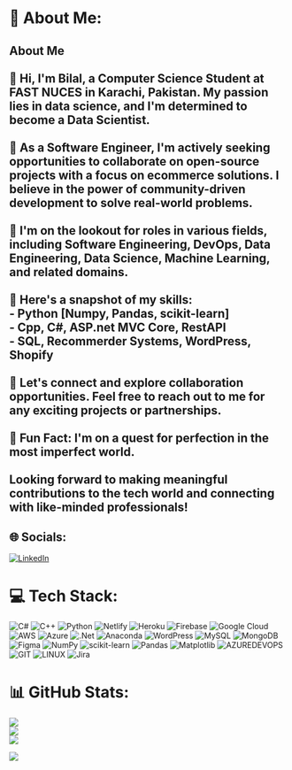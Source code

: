 ﻿# 💫 About Me:
## About Me<br><br>👋 Hi, I'm Bilal, a Computer Science Student at FAST NUCES in Karachi, Pakistan. My passion lies in data science, and I'm determined to become a Data Scientist.<br><br>🚀 As a Software Engineer, I'm actively seeking opportunities to collaborate on open-source projects with a focus on ecommerce solutions. I believe in the power of community-driven development to solve real-world problems.<br><br>💼 I'm on the lookout for roles in various fields, including Software Engineering, DevOps, Data Engineering, Data Science, Machine Learning, and related domains.<br><br>🔧 Here's a snapshot of my skills:<br>- Python [Numpy, Pandas, scikit-learn]<br>- Cpp, C#, ASP.net MVC Core, RestAPI<br>- SQL, Recommerder Systems, WordPress, Shopify<br><br>🤝 Let's connect and explore collaboration opportunities. Feel free to reach out to me for any exciting projects or partnerships.<br><br>🎯 Fun Fact: I'm on a quest for perfection in the most imperfect world.<br><br>Looking forward to making meaningful contributions to the tech world and connecting with like-minded professionals!<br>


## 🌐 Socials:
[![LinkedIn](https://img.shields.io/badge/LinkedIn-%230077B5.svg?logo=linkedin&logoColor=white)](https://www.linkedin.com/in/muhamamd-bilal-khan-data-scientist/) 

# 💻 Tech Stack:
![C#](https://img.shields.io/badge/c%23-%23239120.svg?style=for-the-badge&logo=c-sharp&logoColor=white) ![C++](https://img.shields.io/badge/c++-%2300599C.svg?style=for-the-badge&logo=c%2B%2B&logoColor=white) ![Python](https://img.shields.io/badge/python-3670A0?style=for-the-badge&logo=python&logoColor=ffdd54) ![Netlify](https://img.shields.io/badge/netlify-%23000000.svg?style=for-the-badge&logo=netlify&logoColor=#00C7B7) ![Heroku](https://img.shields.io/badge/heroku-%23430098.svg?style=for-the-badge&logo=heroku&logoColor=white) ![Firebase](https://img.shields.io/badge/firebase-%23039BE5.svg?style=for-the-badge&logo=firebase) ![Google Cloud](https://img.shields.io/badge/GoogleCloud-%234285F4.svg?style=for-the-badge&logo=google-cloud&logoColor=white) ![AWS](https://img.shields.io/badge/AWS-%23FF9900.svg?style=for-the-badge&logo=amazon-aws&logoColor=white) ![Azure](https://img.shields.io/badge/azure-%230072C6.svg?style=for-the-badge&logo=microsoftazure&logoColor=white) ![.Net](https://img.shields.io/badge/.NET-5C2D91?style=for-the-badge&logo=.net&logoColor=white) ![Anaconda](https://img.shields.io/badge/Anaconda-%2344A833.svg?style=for-the-badge&logo=anaconda&logoColor=white) ![WordPress](https://img.shields.io/badge/WordPress-%23117AC9.svg?style=for-the-badge&logo=WordPress&logoColor=white) ![MySQL](https://img.shields.io/badge/mysql-%2300000f.svg?style=for-the-badge&logo=mysql&logoColor=white) ![MongoDB](https://img.shields.io/badge/MongoDB-%234ea94b.svg?style=for-the-badge&logo=mongodb&logoColor=white) ![Figma](https://img.shields.io/badge/figma-%23F24E1E.svg?style=for-the-badge&logo=figma&logoColor=white) ![NumPy](https://img.shields.io/badge/numpy-%23013243.svg?style=for-the-badge&logo=numpy&logoColor=white) ![scikit-learn](https://img.shields.io/badge/scikit--learn-%23F7931E.svg?style=for-the-badge&logo=scikit-learn&logoColor=white) ![Pandas](https://img.shields.io/badge/pandas-%23150458.svg?style=for-the-badge&logo=pandas&logoColor=white) ![Matplotlib](https://img.shields.io/badge/Matplotlib-%23ffffff.svg?style=for-the-badge&logo=Matplotlib&logoColor=black) ![AZUREDEVOPS](https://img.shields.io/badge/azuredevops-0078D7.svg?style=for-the-badge&logo=azuredevops&logoColor=white&color=%230078D7) ![GIT](https://img.shields.io/badge/Git-fc6d26?style=for-the-badge&logo=git&logoColor=white) ![LINUX](https://img.shields.io/badge/Linux-FCC624?style=for-the-badge&logo=linux&logoColor=black) ![Jira](https://img.shields.io/badge/jira-%230A0FFF.svg?style=for-the-badge&logo=jira&logoColor=white)
# 📊 GitHub Stats:
![](https://github-readme-stats.vercel.app/api?username=Rao-Muhammad-Bilal-Khan&theme=dark&hide_border=false&include_all_commits=false&count_private=true)<br/>
![](https://github-readme-streak-stats.herokuapp.com/?user=Rao-Muhammad-Bilal-Khan&theme=dark&hide_border=false)<br/>
![](https://github-readme-stats.vercel.app/api/top-langs/?username=Rao-Muhammad-Bilal-Khan&theme=dark&hide_border=false&include_all_commits=false&count_private=true&layout=compact)

[![](https://visitcount.itsvg.in/api?id=Rao-Muhammad-Bilal-Khan&icon=0&color=0)](https://visitcount.itsvg.in)


